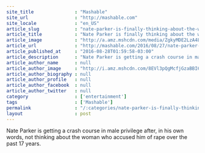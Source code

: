 ```yaml
---
site_title               : "Mashable"
site_url                 : "http://mashable.com"
site_locale              : "en_US"
article_slug             : "nate-parker-is-finally-thinking-about-the-woman-who-accused-him-of-rape"
article_title            : "Nate Parker is finally thinking about the woman who accused him of rape"
article_image            : "http://a.amz.mshcdn.com/media/ZgkyMDE2LzA4LzI4L2EzL2VlNDE1NjZkYzlhYzRlMzFhMjEzMWE2MmNmYWFkMGIyLjZkMDIxLmpwZwpwCXRodW1iCTEyMDB4NjMwCmUJanBn/f380436e/570/ee41566dc9ac4e31a2131a62cfaad0b2.jpg"
article_url              : "http://mashable.com/2016/08/27/nate-parker-male-privilege/"
article_published_at     : "2016-08-28T01:59:58-03:00"
article_description      : "Nate Parker is getting a crash course in male privilege after, in his own words, not thinking about the woman who accused him of rape over the past 17 years."
article_author_name      : null
article_author_image     : "http://i.amz.mshcdn.com/8EVl3pQgMcfjGzaBBI6OZ8_Ybbg=/90x90/2016%2F09%2F16%2Fa2%2Fhttpsd2mhye01h4nj2n.cloudfront.netmediaZgkyMDE1LzA0.03f0b.jpg"
article_author_biography : null
article_author_profile   : null
article_author_facebook  : null
article_author_twitter   : null
category                 : ['entertainment']
tags                     : ['Mashable']
permalink                : "/:categories/nate-parker-is-finally-thinking-about-the-woman-who-accused-him-of-rape/"
layout                   : post
---
```


Nate Parker is getting a crash course in male privilege after, in his own words, not thinking about the woman who accused him of rape over the past 17 years.
